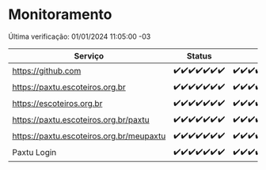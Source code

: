 # Monitoramento

Última verificação: 01/01/2024 11:05:00 -03

|Serviço|Status|Últimas 24h|
|---|---|---|
|https://github.com|<span title="2023-12-25: OK=24">✔️</span><span title="2023-12-26: OK=24">✔️</span><span title="2023-12-27: OK=24">✔️</span><span title="2023-12-28: OK=24">✔️</span><span title="2023-12-29: OK=24">✔️</span><span title="2023-12-30: OK=24">✔️</span><span title="2023-12-31: OK=15">✔️</span>|<span title="31/12/2023 12:04:00 -03 : 200">✔️</span><span title="31/12/2023 13:06:00 -03 : 200">✔️</span><span title="31/12/2023 14:03:00 -03 : 200">✔️</span><span title="31/12/2023 15:07:00 -03 : 200">✔️</span><span title="31/12/2023 16:02:00 -03 : 200">✔️</span><span title="31/12/2023 17:06:00 -03 : 200">✔️</span><span title="31/12/2023 18:03:00 -03 : 200">✔️</span><span title="31/12/2023 19:04:00 -03 : 200">✔️</span><span title="31/12/2023 20:05:00 -03 : 200">✔️</span><span title="31/12/2023 21:34:00 -03 : 200">✔️</span><span title="31/12/2023 22:55:00 -03 : 200">✔️</span><span title="31/12/2023 23:26:00 -03 : 200">✔️</span><span title="01/01/2024 00:07:00 -03 : 200">✔️</span><span title="01/01/2024 01:08:00 -03 : 200">✔️</span><span title="01/01/2024 02:06:00 -03 : 200">✔️</span><span title="01/01/2024 03:09:00 -03 : 200">✔️</span><span title="01/01/2024 04:06:00 -03 : 200">✔️</span><span title="01/01/2024 05:09:00 -03 : 200">✔️</span><span title="01/01/2024 06:07:00 -03 : 200">✔️</span><span title="01/01/2024 07:06:00 -03 : 200">✔️</span><span title="01/01/2024 08:04:00 -03 : 200">✔️</span><span title="01/01/2024 09:11:00 -03 : 200">✔️</span><span title="01/01/2024 10:08:00 -03 : 200">✔️</span><span title="01/01/2024 11:05:00 -03 : 200">✔️</span>|
|https://paxtu.escoteiros.org.br|<span title="2023-12-25: OK=24">✔️</span><span title="2023-12-26: OK=24">✔️</span><span title="2023-12-27: OK=24">✔️</span><span title="2023-12-28: OK=24">✔️</span><span title="2023-12-29: OK=24">✔️</span><span title="2023-12-30: OK=24">✔️</span><span title="2023-12-31: OK=15">✔️</span>|<span title="31/12/2023 12:04:00 -03 : 200">✔️</span><span title="31/12/2023 13:06:00 -03 : 200">✔️</span><span title="31/12/2023 14:03:00 -03 : 200">✔️</span><span title="31/12/2023 15:07:00 -03 : 200">✔️</span><span title="31/12/2023 16:02:00 -03 : 200">✔️</span><span title="31/12/2023 17:06:00 -03 : 200">✔️</span><span title="31/12/2023 18:03:00 -03 : 200">✔️</span><span title="31/12/2023 19:04:00 -03 : 200">✔️</span><span title="31/12/2023 20:05:00 -03 : 200">✔️</span><span title="31/12/2023 21:34:00 -03 : 200">✔️</span><span title="31/12/2023 22:55:00 -03 : 200">✔️</span><span title="31/12/2023 23:26:00 -03 : 200">✔️</span><span title="01/01/2024 00:07:00 -03 : 200">✔️</span><span title="01/01/2024 01:08:00 -03 : 200">✔️</span><span title="01/01/2024 02:06:00 -03 : 200">✔️</span><span title="01/01/2024 03:09:00 -03 : 200">✔️</span><span title="01/01/2024 04:06:00 -03 : 200">✔️</span><span title="01/01/2024 05:09:00 -03 : 200">✔️</span><span title="01/01/2024 06:07:00 -03 : 200">✔️</span><span title="01/01/2024 07:06:00 -03 : 200">✔️</span><span title="01/01/2024 08:04:00 -03 : 200">✔️</span><span title="01/01/2024 09:11:00 -03 : 200">✔️</span><span title="01/01/2024 10:08:00 -03 : 200">✔️</span><span title="01/01/2024 11:05:00 -03 : 200">✔️</span>|
|https://escoteiros.org.br|<span title="2023-12-25: OK=24">✔️</span><span title="2023-12-26: OK=24">✔️</span><span title="2023-12-27: OK=24">✔️</span><span title="2023-12-28: OK=24">✔️</span><span title="2023-12-29: OK=24">✔️</span><span title="2023-12-30: OK=24">✔️</span><span title="2023-12-31: OK=15">✔️</span>|<span title="31/12/2023 12:04:00 -03 : 200">✔️</span><span title="31/12/2023 13:06:00 -03 : 200">✔️</span><span title="31/12/2023 14:03:00 -03 : 200">✔️</span><span title="31/12/2023 15:07:00 -03 : 200">✔️</span><span title="31/12/2023 16:02:00 -03 : 200">✔️</span><span title="31/12/2023 17:06:00 -03 : 200">✔️</span><span title="31/12/2023 18:03:00 -03 : 200">✔️</span><span title="31/12/2023 19:04:00 -03 : 200">✔️</span><span title="31/12/2023 20:05:00 -03 : 200">✔️</span><span title="31/12/2023 21:34:00 -03 : 200">✔️</span><span title="31/12/2023 22:55:00 -03 : 200">✔️</span><span title="31/12/2023 23:26:00 -03 : 200">✔️</span><span title="01/01/2024 00:07:00 -03 : 200">✔️</span><span title="01/01/2024 01:08:00 -03 : 200">✔️</span><span title="01/01/2024 02:06:00 -03 : 200">✔️</span><span title="01/01/2024 03:09:00 -03 : 200">✔️</span><span title="01/01/2024 04:06:00 -03 : 200">✔️</span><span title="01/01/2024 05:09:00 -03 : 200">✔️</span><span title="01/01/2024 06:07:00 -03 : 200">✔️</span><span title="01/01/2024 07:06:00 -03 : 200">✔️</span><span title="01/01/2024 08:04:00 -03 : 200">✔️</span><span title="01/01/2024 09:11:00 -03 : 200">✔️</span><span title="01/01/2024 10:08:00 -03 : 200">✔️</span><span title="01/01/2024 11:05:00 -03 : 200">✔️</span>|
|https://paxtu.escoteiros.org.br/paxtu|<span title="2023-12-25: OK=24">✔️</span><span title="2023-12-26: OK=24">✔️</span><span title="2023-12-27: OK=24">✔️</span><span title="2023-12-28: OK=24">✔️</span><span title="2023-12-29: OK=24">✔️</span><span title="2023-12-30: OK=24">✔️</span><span title="2023-12-31: OK=15">✔️</span>|<span title="31/12/2023 12:04:00 -03 : 200">✔️</span><span title="31/12/2023 13:06:00 -03 : 200">✔️</span><span title="31/12/2023 14:03:00 -03 : 200">✔️</span><span title="31/12/2023 15:07:00 -03 : 200">✔️</span><span title="31/12/2023 16:02:00 -03 : 200">✔️</span><span title="31/12/2023 17:06:00 -03 : 200">✔️</span><span title="31/12/2023 18:03:00 -03 : 200">✔️</span><span title="31/12/2023 19:04:00 -03 : 200">✔️</span><span title="31/12/2023 20:05:00 -03 : 200">✔️</span><span title="31/12/2023 21:34:00 -03 : 200">✔️</span><span title="31/12/2023 22:55:00 -03 : 200">✔️</span><span title="31/12/2023 23:26:00 -03 : 200">✔️</span><span title="01/01/2024 00:07:00 -03 : 200">✔️</span><span title="01/01/2024 01:08:00 -03 : 200">✔️</span><span title="01/01/2024 02:06:00 -03 : 200">✔️</span><span title="01/01/2024 03:09:00 -03 : 200">✔️</span><span title="01/01/2024 04:06:00 -03 : 200">✔️</span><span title="01/01/2024 05:09:00 -03 : 200">✔️</span><span title="01/01/2024 06:07:00 -03 : 200">✔️</span><span title="01/01/2024 07:06:00 -03 : 200">✔️</span><span title="01/01/2024 08:04:00 -03 : 200">✔️</span><span title="01/01/2024 09:11:00 -03 : 200">✔️</span><span title="01/01/2024 10:08:00 -03 : 200">✔️</span><span title="01/01/2024 11:05:00 -03 : 200">✔️</span>|
|https://paxtu.escoteiros.org.br/meupaxtu|<span title="2023-12-25: OK=24">✔️</span><span title="2023-12-26: OK=24">✔️</span><span title="2023-12-27: OK=24">✔️</span><span title="2023-12-28: OK=24">✔️</span><span title="2023-12-29: OK=24">✔️</span><span title="2023-12-30: OK=24">✔️</span><span title="2023-12-31: OK=15">✔️</span>|<span title="31/12/2023 12:04:00 -03 : 200">✔️</span><span title="31/12/2023 13:06:00 -03 : 200">✔️</span><span title="31/12/2023 14:03:00 -03 : 200">✔️</span><span title="31/12/2023 15:07:00 -03 : 200">✔️</span><span title="31/12/2023 16:02:00 -03 : 200">✔️</span><span title="31/12/2023 17:06:00 -03 : 200">✔️</span><span title="31/12/2023 18:03:00 -03 : 200">✔️</span><span title="31/12/2023 19:04:00 -03 : 200">✔️</span><span title="31/12/2023 20:05:00 -03 : 200">✔️</span><span title="31/12/2023 21:34:00 -03 : 200">✔️</span><span title="31/12/2023 22:55:00 -03 : 200">✔️</span><span title="31/12/2023 23:26:00 -03 : 200">✔️</span><span title="01/01/2024 00:07:00 -03 : 200">✔️</span><span title="01/01/2024 01:08:00 -03 : 200">✔️</span><span title="01/01/2024 02:06:00 -03 : 200">✔️</span><span title="01/01/2024 03:09:00 -03 : 200">✔️</span><span title="01/01/2024 04:06:00 -03 : 200">✔️</span><span title="01/01/2024 05:09:00 -03 : 200">✔️</span><span title="01/01/2024 06:07:00 -03 : 200">✔️</span><span title="01/01/2024 07:06:00 -03 : 200">✔️</span><span title="01/01/2024 08:04:00 -03 : 200">✔️</span><span title="01/01/2024 09:11:00 -03 : 200">✔️</span><span title="01/01/2024 10:08:00 -03 : 200">✔️</span><span title="01/01/2024 11:05:00 -03 : 200">✔️</span>|
|Paxtu Login|<span title="2023-12-25: OK=24">✔️</span><span title="2023-12-26: OK=24">✔️</span><span title="2023-12-27: OK=24">✔️</span><span title="2023-12-28: OK=24">✔️</span><span title="2023-12-29: OK=24">✔️</span><span title="2023-12-30: OK=24">✔️</span><span title="2023-12-31: OK=15">✔️</span>|<span title="31/12/2023 12:04:00 -03 : 200">✔️</span><span title="31/12/2023 13:06:00 -03 : 200">✔️</span><span title="31/12/2023 14:03:00 -03 : 200">✔️</span><span title="31/12/2023 15:07:00 -03 : 200">✔️</span><span title="31/12/2023 16:02:00 -03 : 200">✔️</span><span title="31/12/2023 17:06:00 -03 : 200">✔️</span><span title="31/12/2023 18:03:00 -03 : 200">✔️</span><span title="31/12/2023 19:04:00 -03 : 200">✔️</span><span title="31/12/2023 20:05:00 -03 : 200">✔️</span><span title="31/12/2023 21:34:00 -03 : 200">✔️</span><span title="31/12/2023 22:55:00 -03 : 200">✔️</span><span title="31/12/2023 23:26:00 -03 : 200">✔️</span><span title="01/01/2024 00:07:00 -03 : 200">✔️</span><span title="01/01/2024 01:08:00 -03 : 200">✔️</span><span title="01/01/2024 02:06:00 -03 : 200">✔️</span><span title="01/01/2024 03:09:00 -03 : 200">✔️</span><span title="01/01/2024 04:06:00 -03 : 200">✔️</span><span title="01/01/2024 05:09:00 -03 : 200">✔️</span><span title="01/01/2024 06:07:00 -03 : 200">✔️</span><span title="01/01/2024 07:06:00 -03 : 200">✔️</span><span title="01/01/2024 08:04:00 -03 : 200">✔️</span><span title="01/01/2024 09:11:00 -03 : 200">✔️</span><span title="01/01/2024 10:08:00 -03 : 200">✔️</span><span title="01/01/2024 11:05:00 -03 : 200">✔️</span>|
